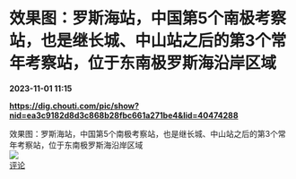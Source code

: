 # 效果图：罗斯海站，中国第5个南极考察站，也是继长城、中山站之后的第3个常年考察站，位于东南极罗斯海沿岸区域

**2023-11-01 11:15**

**https://dig.chouti.com/pic/show?nid=ea3c9182d8d3c868b28fbc661a271be4&lid=40474288**

效果图：罗斯海站，中国第5个南极考察站，也是继长城、中山站之后的第3个常年考察站，位于东南极罗斯海沿岸区域  
![](https://img3.chouti.com/CHOUTI_231101_8869818F90C54248AF2F733A1F3F2013.jpg)  
[评论](https://m.chouti.com/link/40474288)